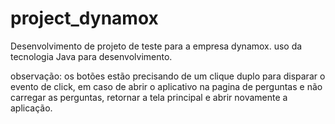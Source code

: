 # project_dynamox

Desenvolvimento de projeto de teste para a empresa dynamox.
uso da tecnologia Java para desenvolvimento.


observação: os botões estão precisando de um clique duplo para disparar o evento de click, em caso de abrir o aplicativo na pagina de perguntas e não carregar as perguntas, retornar a tela principal e abrir novamente a aplicação.
